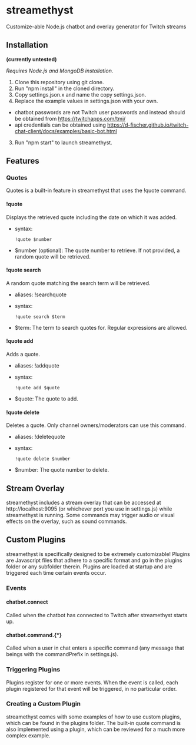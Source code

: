 # streamethyst
Customize-able Node.js chatbot and overlay generator for Twitch streams

## Installation
**(currently untested)**

*Requires Node.js and MongoDB installation.*

1. Clone this repository using git clone.
2. Run "npm install" in the cloned directory.
3. Copy settings.json.x and name the copy settings.json.
4. Replace the example values in settings.json with your own.
* chatbot passwords are not Twitch user passwords and instead should be obtained from https://twitchapps.com/tmi/
* api credentials can be obtained using https://d-fischer.github.io/twitch-chat-client/docs/examples/basic-bot.html
3. Run "npm start" to launch streamethyst.

## Features

### Quotes
Quotes is a built-in feature in streamethyst that uses the !quote command.

#### !quote
Displays the retrieved quote including the date on which it was added.
* syntax:

      !quote $number

* $number (optional): The quote number to retrieve. If not provided, a random quote will be retrieved.

#### !quote search
A random quote matching the search term will be retrieved.
* aliases: !searchquote
* syntax:

      !quote search $term

* $term: The term to search quotes for. Regular expressions are allowed.

#### !quote add
Adds a quote.
* aliases: !addquote
* syntax:

      !quote add $quote

* $quote: The quote to add.

#### !quote delete
Deletes a quote. Only channel owners/moderators can use this command.
* aliases: !deletequote
* syntax:

      !quote delete $number

* $number: The quote number to delete.

## Stream Overlay
streamethyst includes a stream overlay that can be accessed at http://localhost:9095 (or whichever port you use in settings.js) while streamethyst is running. Some commands may trigger audio or visual effects on the overlay, such as sound commands.

## Custom Plugins
streamethyst is specifically designed to be extremely customizable! Plugins are Javascript files that adhere to a specific format and go in the plugins folder or any subfolder therein. Plugins are loaded at startup and are triggered each time certain events occur.

### Events

#### chatbot.connect
Called when the chatbot has connected to Twitch after streamethyst starts up.

#### chatbot.command.{\*}
Called when a user in chat enters a specific command (any message that beings with the commandPrefix in settings.js).

### Triggering Plugins
Plugins register for one or more events. When the event is called, each plugin registered for that event will be triggered, in no particular order.

### Creating a Custom Plugin
streamethyst comes with some examples of how to use custom plugins, which can be found in the plugins folder. The built-in quote command is also implemented using a plugin, which can be reviewed for a much more complex example.
